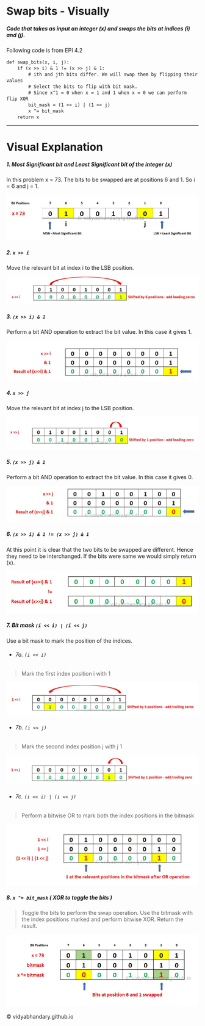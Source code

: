 # Swap bits - Visually
##### Code that takes as input an integer (x) and swaps the bits at indices (i) and (j).

Following code is from EPI 4.2
```
def swap_bits(x, i, j):
    if (x >> i) & 1 != (x >> j) & 1:
        # ith and jth bits differ. We will swap them by flipping their values
        # Select the bits to flip with bit mask. 
        # Since x^1 = 0 when x = 1 and 1 when x = 0 we can perform flip XOR
        bit_mask = (1 << i) | (1 << j)
        x ^= bit_mask
    return x
```
----
# Visual Explanation

##### 1. Most Significant bit and Least Significant bit of the integer (x)
In this problem x = 73. The bits to be swapped are at positions 6 and 1. So i = 6 and j = 1.

![](./MSB_LSB.jpg)

##### 2. ```x >> i```
Move the relevant bit at index i to the LSB position.

![](./RShift_i.jpg)

##### 3. ```(x >> i) & 1```
Perform a bit AND operation to extract the bit value. In this case it gives 1.

![](./RShift_i_and_1.jpg)

##### 4. ```x >> j```
Move the relevant bit at index j to the LSB position.

![](./RShift_j.jpg)


##### 5. ```(x >> j) & 1```
Perform a bit AND operation to extract the bit value. In this case it gives 0.

![](./RShift_j_and_1.jpg)

##### 6. ```(x >> i) & 1 != (x >> j) & 1```

At this point it is clear that the two bits to be swapped are different. Hence they need to be interchanged. If the bits were same we would simply return (x).

![](./NotEqual.jpg)

##### 7. Bit mask ```(i << i) | (i << j)``` 
Use a bit mask to mark the position of the indices.

- ###### 7a. ```(i << i)```  

> Mark the first index position i with 1  

![](./LShift_i.jpg)

- ###### 7b. ```(i << j)``` 

> Mark the second index position j with j 1

![](./LShift_j.jpg)

- ###### 7c. ```(i << i) | (i << j)``` 

> Perform a bitwise OR to mark both the index positions in the bitmask

![](./LShift_i_and_j_OR.jpg)

##### 8. ```x ^= bit_mask``` ( XOR to toggle the bits )

> Toggle the bits to perform the swap operation. Use the bitmask with the index positions marked and perform bitwise XOR. Return the result.

![](https://github.com/vidyabhandary/algorithms/blob/master/src/swapbits/Final_BitMask_Swap.jpg)

&copy; vidyabhandary.github.io
 




